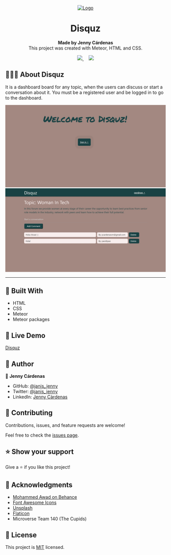 <p align="center">
  <a href="https://github.com/jcy2704/oop-ruby">
    <img src="https://res.cloudinary.com/growsurf-prod/image/upload/v1582211139/production/gnysw2objzekbagrqiax.png" alt="Logo" width="350" height="70">
  </a>
</p>

<h1 align="center">Disquz</h1>

<p align="center">
  <strong>Made by Jenny Cárdenas </strong>
  <br>
   This project was created with Meteor, HTML and CSS.
</p>

<p align="center">
  <a href="https://github.com/janis-jenny/MeteorAssessment/issues">
    <img src="https://img.shields.io/badge/REPORT%20A%20BUG-purple?style=for-the-badge">
  </a>
   ‎ ‎ ‎ ‎
  <a href="https://github.com/janis-jenny/MeteorAssessment/issues">
    <img src="https://img.shields.io/badge/Request%20a%20feature-purple?style=for-the-badge">
  </a>
</p>



## 👩🏼‍💻 About Disquz 


It is a dashboard board for any topic, when the users can discuss or start a conversation about it. You must be a registered user and be logged in to go to the dashboard.

![screenshot](./public/images/disquz1.jpg)
![screenshot](./public/images/disquz2.jpg)
<hr>



## 🔧 Built With

- HTML
- CSS
- Meteor
- Meteor packages


## 🤖 Live Demo

[Disquz](https://disquz.meteorapp.com/)


## 👥 Author

👤 **Jenny Cárdenas**

- GitHub: [@janis_jenny](https://github.com/janis-jenny)
- Twitter: [@janis_jenny](https://twitter.com/janis_jenny)
- LinkedIn: [Jenny Càrdenas](https://www.linkedin.com/in/paolajenny)



## 🤝 Contributing

Contributions, issues, and feature requests are welcome!

Feel free to check the [issues page](https://github.com/janis-jenny/MeteorAssessment/issues).



## ⭐ Show your support

Give a ⭐️ if you like this project!



## 📌 Acknowledgments

- [Mohammed Awad on Behance](https://www.behance.net/M_Awad)
- [Font Awesome Icons](https://fontawesome.com)
- [Unsplash](https://unsplash.com)
- [Flaticon](https://www.flaticon.com/)
- Microverse Team 140 (The Cupids)



## 📝 License

This project is [MIT](https://opensource.org/licenses/MIT) licensed.

